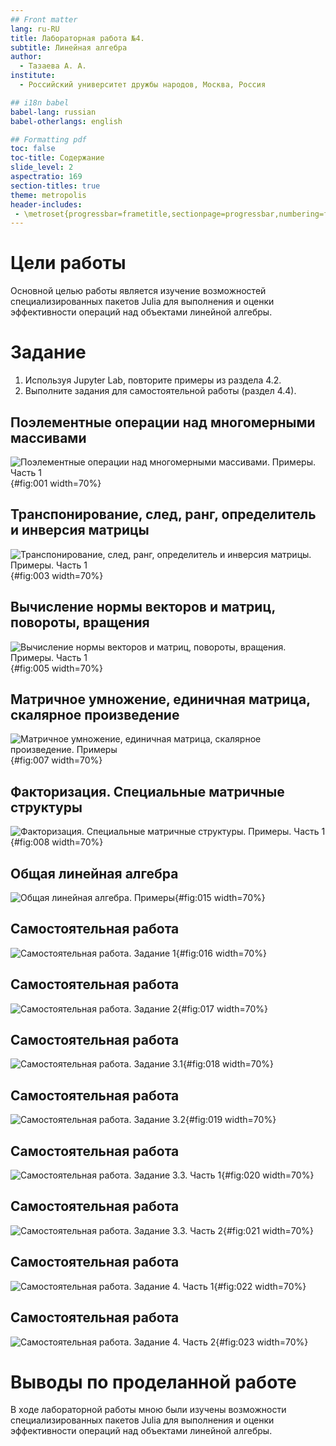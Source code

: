 ```yaml
---
## Front matter
lang: ru-RU
title: Лабораторная работа №4. 
subtitle: Линейная алгебра
author:
  - Тазаева А. А.
institute:
  - Российский университет дружбы народов, Москва, Россия

## i18n babel
babel-lang: russian
babel-otherlangs: english

## Formatting pdf
toc: false
toc-title: Содержание
slide_level: 2
aspectratio: 169
section-titles: true
theme: metropolis
header-includes:
 - \metroset{progressbar=frametitle,sectionpage=progressbar,numbering=fraction}
---
```


# Цели работы

Основной целью работы является изучение возможностей специализированных пакетов Julia для выполнения и оценки эффективности операций над объектами линейной алгебры.

# Задание

1. Используя Jupyter Lab, повторите примеры из раздела 4.2.
2. Выполните задания для самостоятельной работы (раздел 4.4).

## Поэлементные операции над многомерными массивами

![Поэлементные операции над многомерными массивами. Примеры. Часть 1](image/1.png){#fig:001 width=70%}

## Транспонирование, след, ранг, определитель и инверсия матрицы

![Транспонирование, след, ранг, определитель и инверсия матрицы. Примеры. Часть 1](image/3.png){#fig:003 width=70%}

## Вычисление нормы векторов и матриц, повороты, вращения

![Вычисление нормы векторов и матриц, повороты, вращения. Примеры. Часть 1](image/5.png){#fig:005 width=70%}

## Матричное умножение, единичная матрица, скалярное произведение

![Матричное умножение, единичная матрица, скалярное произведение. Примеры](image/7.png){#fig:007 width=70%}

## Факторизация. Специальные матричные структуры

![Факторизация. Специальные матричные структуры. Примеры. Часть 1](image/8.png){#fig:008 width=70%}

## Общая линейная алгебра

![Общая линейная алгебра. Примеры](image/15.png){#fig:015 width=70%}

## Самостоятельная работа

![Самостоятельная работа. Задание 1](image/16.png){#fig:016 width=70%}

## Самостоятельная работа

![Самостоятельная работа. Задание 2](image/17.png){#fig:017 width=70%}

## Самостоятельная работа

![Самостоятельная работа. Задание 3.1](image/18.png){#fig:018 width=70%}

## Самостоятельная работа

![Самостоятельная работа. Задание 3.2](image/19.png){#fig:019 width=70%}

## Самостоятельная работа

![Самостоятельная работа. Задание 3.3. Часть 1](image/20.png){#fig:020 width=70%}

## Самостоятельная работа

![Самостоятельная работа. Задание 3.3. Часть 2](image/21.png){#fig:021 width=70%}

## Самостоятельная работа

![Самостоятельная работа. Задание 4. Часть 1](image/22.png){#fig:022 width=70%}

## Самостоятельная работа

![Самостоятельная работа. Задание 4. Часть 2](image/23.png){#fig:023 width=70%}

# Выводы по проделанной работе

В ходе лабораторной работы мною были изучены возможности специализированных пакетов Julia для выполнения и оценки эффективности операций над объектами линейной алгебры.


